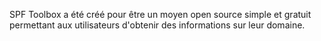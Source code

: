 SPF Toolbox a été créé pour être un moyen open source simple et gratuit permettant aux utilisateurs d'obtenir des informations sur leur domaine.
